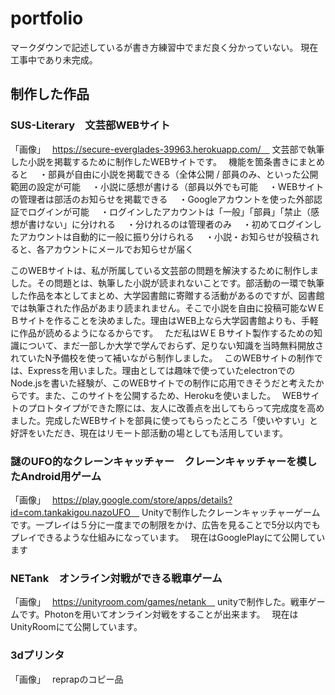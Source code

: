 # portfolio
マークダウンで記述しているが書き方練習中でまだ良く分かっていない。
現在工事中であり未完成。


## 制作した作品

### SUS-Literary　文芸部WEBサイト
「画像」　
https://secure-everglades-39963.herokuapp.com/　
文芸部で執筆した小説を掲載するために制作したWEBサイトです。　
機能を箇条書きにまとめると　
・部員が自由に小説を掲載できる（全体公開 / 部員のみ、といった公開範囲の設定が可能　
・小説に感想が書ける（部員以外でも可能　
・WEBサイトの管理者は部活のお知らせを掲載できる　
・Googleアカウントを使った外部認証でログインが可能　
・ログインしたアカウントは「一般」「部員」「禁止（感想が書けない」に分けれる　
・分けれるのは管理者のみ　
・初めてログインしたアカウントは自動的に一般に振り分けられる　
・小説・お知らせが投稿されると、各アカウントにメールでお知らせが届く　

このWEBサイトは、私が所属している文芸部の問題を解決するために制作しました。その問題とは、執筆した小説が読まれないことです。部活動の一環で執筆した作品を本としてまとめ、大学図書館に寄贈する活動があるのですが、図書館では執筆された作品があまり読まれません。そこで小説を自由に投稿可能なＷＥＢサイトを作ることを決めました。理由はWEB上なら大学図書館よりも、手軽に作品が読めるようになるからです。　
ただ私はＷＥＢサイト製作するための知識について、まだ一部しか大学で学んでおらず、足りない知識を当時無料開放されていたN予備校を使って補いながら制作しました。　
このWEBサイトの制作では、Expressを用いました。理由としては趣味で使っていたelectronでのNode.jsを書いた経験が、このWEBサイトでの制作に応用できそうだと考えたからです。また、このサイトを公開するため、Herokuを使いました。　
WEBサイトのプロトタイプができた際には、友人に改善点を出してもらって完成度を高めました。完成したWEBサイトを部員に使ってもらったところ「使いやすい」と好評をいただき、現在はリモート部活動の場としても活用しています。　

### 謎のUFO的なクレーンキャッチャー　クレーンキャッチャーを模したAndroid用ゲーム
「画像」　
https://play.google.com/store/apps/details?id=com.tankakigou.nazoUFO　
Unityで制作したクレーンキャッチャーゲームです。一プレイは５分に一度までの制限をかけ、広告を見ることで5分以内でもプレイできるような仕組みになっています。　
現在はGooglePlayにて公開しています　

### NETank　オンライン対戦ができる戦車ゲーム　
「画像」　
https://unityroom.com/games/netank　
unityで制作した。戦車ゲームです。Photonを用いてオンライン対戦をすることが出来ます。　
現在はUnityRoomにて公開しています。　

### 3dプリンタ
「画像」　
reprapのコピー品　
